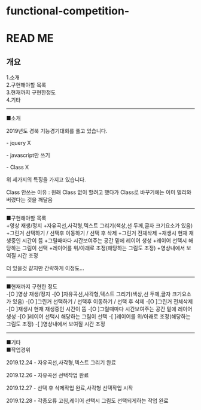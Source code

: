 functional-competition-
======
READ ME
======
개요
-----
1.소개<br>
2.구현해야할 목록<br>
3.현재까지 구현한정도<br>
4.기타<br>
<hr></hr>
■소개
<br>
<p>2019년도 경북 기능경기대회를 풀고 있습니다.</p>
<p>- jquery X</p>
<p>- javascript만 쓰기</p>
<p>- Class X</p>
<p>위 세가지의 특징을 가지고 있습니다.</p>
<p>Class 안쓰는 이유 : 원래 Class 없이 할려고 했다가 Class로 바꾸기에는 이미 멀리와버렸다는 것을 깨달음</p>
<hr></hr>
■구현해야할 목록
<br>
+영상 재생/정지
+자유곡선,사각형,텍스트 그리기(색상,선 두께,글자 크기요소가 있음)
+그린거 선택하기 / 선택후 이동하기 / 선택 후 삭제
+그린거 전체삭제
+재생시 현재 재생중인 시간이 뜸
+그릴때마다 시간보여주는 공간 밑에 레이어 생성
+레이어 선택시 해당하는 그림이 선택
+레이어를 위/아래로 조정(해당하는 그림도 조정)
+영상내에서 보여질 시간 조정
<br>
<p>더 있을것 같지만 간략하게 이정도...</p>
<hr></hr>
■현재까지 구현한 정도
<br>
-[O ]영상 재생/정지
-[O ]자유곡선,사각형,텍스트 그리기(색상,선 두께,글자 크기요소가 있음)
-[O ]그린거 선택하기 / 선택후 이동하기 / 선택 후 삭제
-[O ]그린거 전체삭제
-[O ]재생시 현재 재생중인 시간이 뜸
-[O ]그릴때마다 시간보여주는 공간 밑에 레이어 생성
-[O ]레이어 선택시 해당하는 그림이 선택
-[ ]레이어를 위/아래로 조정(해당하는 그림도 조정)
-[ ]영상내에서 보여질 시간 조정
<hr></hr>
■기타
<br>
 ■작업경위
<p>2019.12.24 - 자유곡선,사각형,텍스트 그리기 완료</p>
<p>2019.12.26 - 자유곡선 선택작업 완료</p>
<p>2019.12.27 - 선택 후 삭제작업 완료,사각형 선택작업 시작</p>
<p>2019.12.28 - 각종오류 고침,레이어 선택시 그림도 선택되게하는 작업 완료</p>
